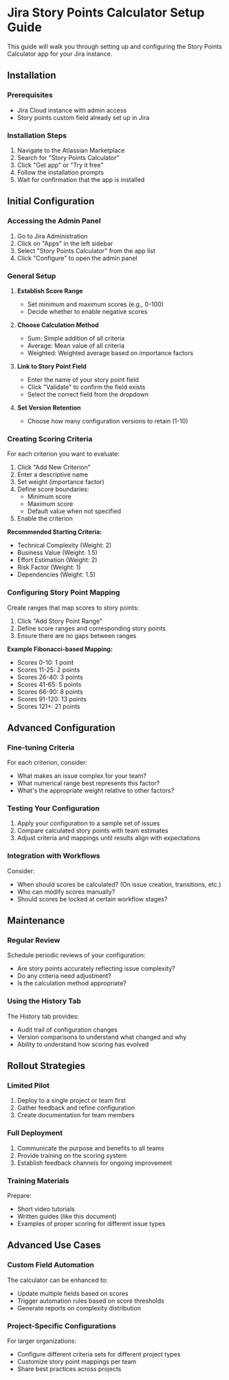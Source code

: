 # Jira Story Points Calculator Setup Guide

This guide will walk you through setting up and configuring the Story Points Calculator app for your Jira instance.

## Installation

### Prerequisites
- Jira Cloud instance with admin access
- Story points custom field already set up in Jira

### Installation Steps

1. Navigate to the Atlassian Marketplace
2. Search for "Story Points Calculator"
3. Click "Get app" or "Try it free"
4. Follow the installation prompts
5. Wait for confirmation that the app is installed

## Initial Configuration

### Accessing the Admin Panel

1. Go to Jira Administration
2. Click on "Apps" in the left sidebar
3. Select "Story Points Calculator" from the app list
4. Click "Configure" to open the admin panel

### General Setup

1. **Establish Score Range**
   - Set minimum and maximum scores (e.g., 0-100)
   - Decide whether to enable negative scores

2. **Choose Calculation Method**
   - Sum: Simple addition of all criteria
   - Average: Mean value of all criteria
   - Weighted: Weighted average based on importance factors

3. **Link to Story Point Field**
   - Enter the name of your story point field
   - Click "Validate" to confirm the field exists
   - Select the correct field from the dropdown

4. **Set Version Retention**
   - Choose how many configuration versions to retain (1-10)

### Creating Scoring Criteria

For each criterion you want to evaluate:

1. Click "Add New Criterion"
2. Enter a descriptive name
3. Set weight (importance factor)
4. Define score boundaries:
   - Minimum score
   - Maximum score
   - Default value when not specified
5. Enable the criterion

**Recommended Starting Criteria:**
- Technical Complexity (Weight: 2)
- Business Value (Weight: 1.5)
- Effort Estimation (Weight: 2)
- Risk Factor (Weight: 1)
- Dependencies (Weight: 1.5)

### Configuring Story Point Mapping

Create ranges that map scores to story points:

1. Click "Add Story Point Range"
2. Define score ranges and corresponding story points
3. Ensure there are no gaps between ranges

**Example Fibonacci-based Mapping:**
- Scores 0-10: 1 point
- Scores 11-25: 2 points
- Scores 26-40: 3 points
- Scores 41-65: 5 points
- Scores 66-90: 8 points
- Scores 91-120: 13 points
- Scores 121+: 21 points

## Advanced Configuration

### Fine-tuning Criteria

For each criterion, consider:
- What makes an issue complex for your team?
- What numerical range best represents this factor?
- What's the appropriate weight relative to other factors?

### Testing Your Configuration

1. Apply your configuration to a sample set of issues
2. Compare calculated story points with team estimates
3. Adjust criteria and mappings until results align with expectations

### Integration with Workflows

Consider:
- When should scores be calculated? (On issue creation, transitions, etc.)
- Who can modify scores manually?
- Should scores be locked at certain workflow stages?

## Maintenance

### Regular Review

Schedule periodic reviews of your configuration:
- Are story points accurately reflecting issue complexity?
- Do any criteria need adjustment?
- Is the calculation method appropriate?

### Using the History Tab

The History tab provides:
- Audit trail of configuration changes
- Version comparisons to understand what changed and why
- Ability to understand how scoring has evolved

## Rollout Strategies

### Limited Pilot

1. Deploy to a single project or team first
2. Gather feedback and refine configuration
3. Create documentation for team members

### Full Deployment

1. Communicate the purpose and benefits to all teams
2. Provide training on the scoring system
3. Establish feedback channels for ongoing improvement

### Training Materials

Prepare:
- Short video tutorials
- Written guides (like this document)
- Examples of proper scoring for different issue types

## Advanced Use Cases

### Custom Field Automation

The calculator can be enhanced to:
- Update multiple fields based on scores
- Trigger automation rules based on score thresholds
- Generate reports on complexity distribution

### Project-Specific Configurations

For larger organizations:
- Configure different criteria sets for different project types
- Customize story point mappings per team
- Share best practices across projects
